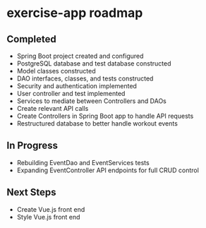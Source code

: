 # exercise-app roadmap

## Completed
- Spring Boot project created and configured
- PostgreSQL database and test database constructed
- Model classes constructed
- DAO interfaces, classes, and tests constructed
- Security and authentication implemented
- User controller and test implemented
- Services to mediate between Controllers and DAOs
- Create relevant API calls
- Create Controllers in Spring Boot app to handle API requests
- Restructured database to better handle workout events

## In Progress
- Rebuilding EventDao and EventServices tests
- Expanding EventController API endpoints for full CRUD control

## Next Steps
- Create Vue.js front end
- Style Vue.js front end

